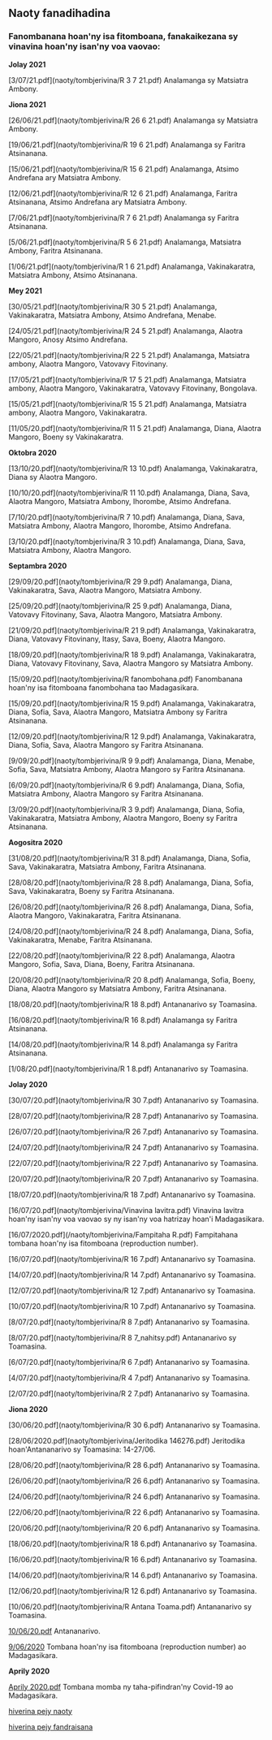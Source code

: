 ## Naoty fanadihadina 

### Fanombanana hoan'ny isa fitomboana, fanakaikezana sy vinavina hoan'ny isan'ny voa vaovao:

**Jolay 2021**

[3/07/21.pdf](naoty/tombjerivina/R 3 7 21.pdf) Analamanga sy Matsiatra Ambony.

**Jiona 2021**

[26/06/21.pdf](naoty/tombjerivina/R 26 6 21.pdf) Analamanga sy Matsiatra Ambony.

[19/06/21.pdf](naoty/tombjerivina/R 19 6 21.pdf) Analamanga sy Faritra Atsinanana.

[15/06/21.pdf](naoty/tombjerivina/R 15 6 21.pdf) Analamanga, Atsimo Andrefana ary Matsiatra Ambony.

[12/06/21.pdf](naoty/tombjerivina/R 12 6 21.pdf) Analamanga, Faritra Atsinanana, Atsimo Andrefana ary Matsiatra Ambony.

[7/06/21.pdf](naoty/tombjerivina/R 7 6 21.pdf) Analamanga sy Faritra Atsinanana.

[5/06/21.pdf](naoty/tombjerivina/R 5 6 21.pdf) Analamanga, Matsiatra Ambony, Faritra Atsinanana.

[1/06/21.pdf](naoty/tombjerivina/R 1 6 21.pdf) Analamanga, Vakinakaratra, Matsiatra Ambony, Atsimo Atsinanana.

**Mey 2021**

[30/05/21.pdf](naoty/tombjerivina/R 30 5 21.pdf) Analamanga, Vakinakaratra, Matsiatra Ambony, Atsimo Andrefana, Menabe.

[24/05/21.pdf](naoty/tombjerivina/R 24 5 21.pdf) Analamanga, Alaotra Mangoro, Anosy Atsimo Andrefana.

[22/05/21.pdf](naoty/tombjerivina/R 22 5 21.pdf) Analamanga, Matsiatra ambony, Alaotra Mangoro, Vatovavy Fitovinany.

[17/05/21.pdf](naoty/tombjerivina/R 17 5 21.pdf) Analamanga, Matsiatra ambony, Alaotra Mangoro, Vakinakaratra, Vatovavy Fitovinany, Bongolava.

[15/05/21.pdf](naoty/tombjerivina/R 15 5 21.pdf) Analamanga, Matsiatra ambony, Alaotra Mangoro, Vakinakaratra.

[11/05/20.pdf](naoty/tombjerivina/R 11 5 21.pdf) Analamanga, Diana, Alaotra Mangoro, Boeny sy Vakinakaratra.



**Oktobra 2020**

[13/10/20.pdf](naoty/tombjerivina/R 13 10.pdf) Analamanga, Vakinakaratra, Diana sy Alaotra Mangoro.

[10/10/20.pdf](naoty/tombjerivina/R 11 10.pdf)  Analamanga, Diana, Sava, Alaotra Mangoro, Matsiatra Ambony, Ihorombe, Atsimo Andrefana.

[7/10/20.pdf](naoty/tombjerivina/R 7 10.pdf) Analamanga, Diana, Sava, Matsiatra Ambony, Alaotra Mangoro, Ihorombe, Atsimo Andrefana.

[3/10/20.pdf](naoty/tombjerivina/R 3 10.pdf) Analamanga, Diana, Sava, Matsiatra Ambony, Alaotra Mangoro.

**Septambra 2020**

[29/09/20.pdf](naoty/tombjerivina/R 29 9.pdf) Analamanga, Diana, Vakinakaratra, Sava, Alaotra Mangoro, Matsiatra Ambony.

[25/09/20.pdf](naoty/tombjerivina/R 25 9.pdf) Analamanga, Diana, Vatovavy Fitovinany, Sava, Alaotra Mangoro, Matsiatra Ambony.

[21/09/20.pdf](naoty/tombjerivina/R 21 9.pdf) Analamanga, Vakinakaratra, Diana, Vatovavy Fitovinany, Itasy, Sava, Boeny, Alaotra Mangoro.

[18/09/20.pdf](naoty/tombjerivina/R 18 9.pdf) Analamanga, Vakinakaratra, Diana, Vatovavy Fitovinany, Sava, Alaotra Mangoro sy Matsiatra Ambony.

[15/09/20.pdf](naoty/tombjerivina/R fanombohana.pdf) Fanombanana hoan'ny isa fitomboana fanombohana tao Madagasikara.

[15/09/20.pdf](naoty/tombjerivina/R 15 9.pdf) Analamanga, Vakinakaratra, Diana, Sofia, Sava, Alaotra Mangoro, Matsiatra Ambony sy Faritra Atsinanana.

[12/09/20.pdf](naoty/tombjerivina/R 12 9.pdf)  Analamanga, Vakinakaratra, Diana, Sofia, Sava, Alaotra Mangoro sy Faritra Atsinanana.

[9/09/20.pdf](naoty/tombjerivina/R 9 9.pdf) Analamanga, Diana, Menabe, Sofia, Sava, Matsiatra Ambony, Alaotra Mangoro sy Faritra Atsinanana.

[6/09/20.pdf](naoty/tombjerivina/R 6 9.pdf) Analamanga, Diana, Sofia, Matsiatra Ambony, Alaotra Mangoro sy Faritra Atsinanana.

[3/09/20.pdf](naoty/tombjerivina/R 3 9.pdf)  Analamanga, Diana, Sofia, Vakinakaratra, Matsiatra Ambony, Alaotra Mangoro, Boeny sy Faritra Atsinanana.

**Aogositra 2020**

[31/08/20.pdf](naoty/tombjerivina/R 31 8.pdf) Analamanga, Diana, Sofia, Sava, Vakinakaratra,  Matsiatra Ambony, Faritra Atsinanana.

[28/08/20.pdf](naoty/tombjerivina/R 28 8.pdf) Analamanga, Diana, Sofia, Sava, Vakinakaratra, Boeny sy Faritra Atsinanana.

[26/08/20.pdf](naoty/tombjerivina/R 26 8.pdf) Analamanga, Diana, Sofia, Alaotra Mangoro, Vakinakaratra, Faritra Atsinanana.

[24/08/20.pdf](naoty/tombjerivina/R 24 8.pdf) Analamanga, Diana, Sofia, Vakinakaratra, Menabe, Faritra Atsinanana.

[22/08/20.pdf](naoty/tombjerivina/R 22 8.pdf) Analamanga, Alaotra Mangoro, Sofia, Sava, Diana, Boeny, Faritra Atsinanana.

[20/08/20.pdf](naoty/tombjerivina/R 20 8.pdf) Analamanga, Sofia, Boeny, Diana, Alaotra Mangoro sy Matsiatra Ambony, Faritra Atsinanana.

[18/08/20.pdf](naoty/tombjerivina/R 18 8.pdf) Antananarivo sy Toamasina.

[16/08/20.pdf](naoty/tombjerivina/R 16 8.pdf) Analamanga sy Faritra Atsinanana.

[14/08/20.pdf](naoty/tombjerivina/R 14 8.pdf) Analamanga sy Faritra Atsinanana.

[1/08/20.pdf](naoty/tombjerivina/R 1 8.pdf) Antananarivo sy Toamasina.


**Jolay 2020**

[30/07/20.pdf](naoty/tombjerivina/R 30 7.pdf) Antananarivo sy Toamasina.

[28/07/20.pdf](naoty/tombjerivina/R 28 7.pdf) Antananarivo sy Toamasina.

[26/07/20.pdf](naoty/tombjerivina/R 26 7.pdf) Antananarivo sy Toamasina.

[24/07/20.pdf](naoty/tombjerivina/R 24 7.pdf)  Antananarivo sy Toamasina.

[22/07/20.pdf](naoty/tombjerivina/R 22 7.pdf)  Antananarivo sy Toamasina.

[20/07/20.pdf](naoty/tombjerivina/R 20 7.pdf) Antananarivo sy Toamasina.

[18/07/20.pdf](naoty/tombjerivina/R 18 7.pdf) Antananarivo sy Toamasina.

[16/07/20.pdf](naoty/tombjerivina/Vinavina lavitra.pdf) Vinavina lavitra hoan'ny isan'ny voa vaovao sy ny isan'ny voa hatrizay hoan'i Madagasikara.

[16/07/2020.pdf](/naoty/tombjerivina/Fampitaha R.pdf) Fampitahana tombana hoan'ny isa fitomboana (reproduction number). 

[16/07/20.pdf](naoty/tombjerivina/R 16 7.pdf) Antananarivo sy Toamasina.

[14/07/20.pdf](naoty/tombjerivina/R 14 7.pdf) Antananarivo sy Toamasina.

[12/07/20.pdf](naoty/tombjerivina/R 12 7.pdf)  Antananarivo sy Toamasina.

[10/07/20.pdf](naoty/tombjerivina/R 10 7.pdf) Antananarivo sy Toamasina.

[8/07/20.pdf](naoty/tombjerivina/R 8 7.pdf) Antananarivo sy Toamasina.

[8/07/20.pdf](naoty/tombjerivina/R 8 7_nahitsy.pdf) Antananarivo sy Toamasina.

[6/07/20.pdf](naoty/tombjerivina/R 6 7.pdf) Antananarivo sy Toamasina.

[4/07/20.pdf](naoty/tombjerivina/R 4 7.pdf) Antananarivo sy Toamasina.

[2/07/20.pdf](naoty/tombjerivina/R 2 7.pdf)  Antananarivo sy Toamasina.


**Jiona 2020**

[30/06/20.pdf](naoty/tombjerivina/R 30 6.pdf) Antananarivo sy Toamasina.

[28/06/2020.pdf](naoty/tombjerivina/Jeritodika 146276.pdf) Jeritodika hoan'Antananarivo sy Toamasina: 14-27/06.

[28/06/20.pdf](naoty/tombjerivina/R 28 6.pdf) Antananarivo sy Toamasina.

[26/06/20.pdf](naoty/tombjerivina/R 26 6.pdf) Antananarivo sy Toamasina.

[24/06/20.pdf](naoty/tombjerivina/R 24 6.pdf) Antananarivo sy Toamasina.

[22/06/20.pdf](naoty/tombjerivina/R 22 6.pdf) Antananarivo sy Toamasina.

[20/06/20.pdf](naoty/tombjerivina/R 20 6.pdf) Antananarivo sy Toamasina.

[18/06/20.pdf](naoty/tombjerivina/R 18 6.pdf) Antananarivo sy Toamasina.

[16/06/20.pdf](naoty/tombjerivina/R 16 6.pdf) Antananarivo sy Toamasina.

[14/06/20.pdf](naoty/tombjerivina/R 14 6.pdf) Antananarivo sy Toamasina.

[12/06/20.pdf](naoty/tombjerivina/R 12 6.pdf)  Antananarivo sy Toamasina.

[10/06/20.pdf](naoty/tombjerivina/R Antana Toama.pdf) Antananarivo sy Toamasina.

[10/06/20.pdf](naoty/tombjerivina/Rantana.pdf) Antananarivo.

[9/06/2020](naoty/tombjerivina/Famantarana.pdf) Tombana hoan'ny isa fitomboana (reproduction number) ao Madagasikara.

**Aprily 2020**

[Aprily 2020.pdf](naoty/tombjerivina/cov%20mdg.pdf) Tombana momba ny taha-pifindran'ny Covid-19 ao Madagasikara.

[hiverina pejy naoty](./pejynaoty.md)

[hiverina pejy fandraisana](./) 
